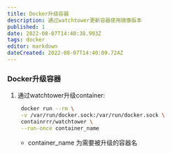 ```yaml
---
title: Docker升级容器
description: 通过watchtower更新容器使用镜像版本
published: 1
date: 2022-08-07T14:40:38.993Z
tags: docker
editor: markdown
dateCreated: 2022-08-07T14:40:09.724Z
---
```


### Docker升级容器

1. 通过watchtower升级container:

   ```bash
    docker run --rm \
    -v /var/run/docker.sock:/var/run/docker.sock \
    containrrr/watchtower \
    --run-once container_name
   ```
   
   * container_name 为需要被升级的容器名
